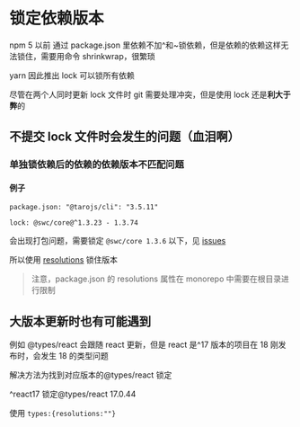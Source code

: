 # 锁定依赖版本

npm 5 以前 通过 package.json 里依赖不加^和~锁依赖，但是依赖的依赖这样无法锁住，需要用命令 shrinkwrap，很繁琐

yarn 因此推出 lock 可以锁所有依赖

尽管在两个人同时更新 lock 文件时 git 需要处理冲突，但是使用 lock 还是**利大于弊**的

## 不提交 lock 文件时会发生的问题（血泪啊）

### 单独锁依赖后的依赖的依赖版本不匹配问题

#### 例子

`package.json: "@tarojs/cli": "3.5.11"`

`lock: @swc/core@^1.3.23 - 1.3.74`

会出现打包问题，需要锁定 `@swc/core 1.3.6` 以下，见 [issues](https://github.com/swc-project/swc/issues/6255)

所以使用 [resolutions](https://yarnpkg.com/configuration/manifest#resolutions) 锁住版本

> 注意，package.json 的 resolutions 属性在 monorepo 中需要在根目录进行限制

## 大版本更新时也有可能遇到

例如 @types/react 会跟随 react 更新，但是 react 是^17 版本的项目在 18 刚发布时，会发生 18 的类型问题

解决方法为找到对应版本的@types/react 锁定

^react17 锁定@types/react 17.0.44

使用 `types:{resolutions:""}`

